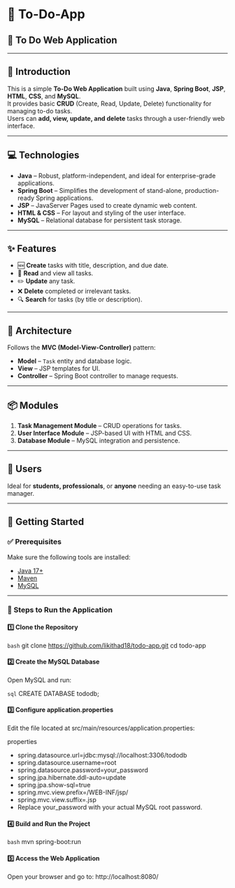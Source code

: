 # 📌 To-Do-App

## 📝 To Do Web Application

---

## 📖 Introduction

This is a simple **To-Do Web Application** built using **Java**, **Spring Boot**, **JSP**, **HTML**, **CSS**, and **MySQL**.  
It provides basic **CRUD** (Create, Read, Update, Delete) functionality for managing to-do tasks.  
Users can **add, view, update, and delete** tasks through a user-friendly web interface.

---

## 💻 Technologies

- **Java** – Robust, platform-independent, and ideal for enterprise-grade applications.
- **Spring Boot** – Simplifies the development of stand-alone, production-ready Spring applications.
- **JSP** – JavaServer Pages used to create dynamic web content.
- **HTML & CSS** – For layout and styling of the user interface.
- **MySQL** – Relational database for persistent task storage.

---

## ✨ Features

- 🆕 **Create** tasks with title, description, and due date.
- 📄 **Read** and view all tasks.
- ✏️ **Update** any task.
- ❌ **Delete** completed or irrelevant tasks.
- 🔍 **Search** for tasks (by title or description).

---

## 🧱 Architecture

Follows the **MVC (Model-View-Controller)** pattern:

- **Model** – `Task` entity and database logic.
- **View** – JSP templates for UI.
- **Controller** – Spring Boot controller to manage requests.

---

## 📦 Modules

1. **Task Management Module** – CRUD operations for tasks.
2. **User Interface Module** – JSP-based UI with HTML and CSS.
3. **Database Module** – MySQL integration and persistence.

---

## 👤 Users

Ideal for **students, professionals**, or **anyone** needing an easy-to-use task manager.

---

## 🚀 Getting Started

### ✅ Prerequisites

Make sure the following tools are installed:

- [Java 17+](https://www.oracle.com/java/technologies/javase/jdk17-archive-downloads.html)
- [Maven](https://maven.apache.org/install.html)
- [MySQL](https://dev.mysql.com/downloads/installer/)

---

### 🔧 Steps to Run the Application

#### 1️⃣ Clone the Repository

```bash```
git clone https://github.com/likithad18/todo-app.git
cd todo-app

#### 2️⃣ Create the MySQL Database
Open MySQL and run:

```sql```
CREATE DATABASE tododb;

#### 3️⃣ Configure application.properties
Edit the file located at src/main/resources/application.properties:

properties

- spring.datasource.url=jdbc:mysql://localhost:3306/tododb
- spring.datasource.username=root
- spring.datasource.password=your_password
- spring.jpa.hibernate.ddl-auto=update
- spring.jpa.show-sql=true
- spring.mvc.view.prefix=/WEB-INF/jsp/
- spring.mvc.view.suffix=.jsp
- Replace your_password with your actual MySQL root password.

#### 4️⃣ Build and Run the Project
```bash```
mvn spring-boot:run
#### 5️⃣ Access the Web Application
Open your browser and go to:
http://localhost:8080/

